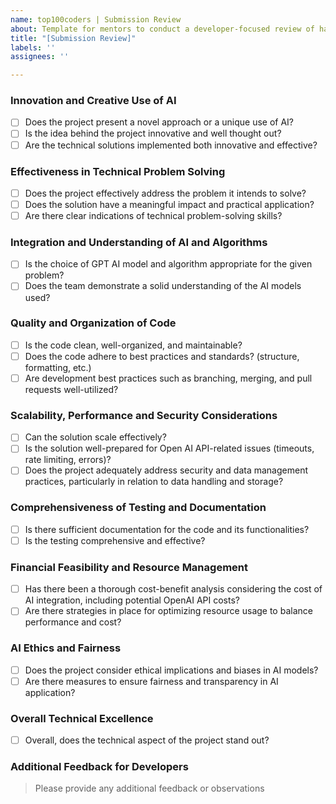 ```yaml
---
name: top100coders | Submission Review
about: Template for mentors to conduct a developer-focused review of hackathon submissions.
title: "[Submission Review]"
labels: ''
assignees: ''

---
```


### Innovation and Creative Use of AI
- [ ] Does the project present a novel approach or a unique use of AI?
- [ ] Is the idea behind the project innovative and well thought out?
- [ ] Are the technical solutions implemented both innovative and effective?

### Effectiveness in Technical Problem Solving
- [ ] Does the project effectively address the problem it intends to solve?
- [ ] Does the solution have a meaningful impact and practical application?
- [ ] Are there clear indications of technical problem-solving skills?

### Integration and Understanding of AI and Algorithms
- [ ] Is the choice of GPT AI model and algorithm appropriate for the given problem?
- [ ] Does the team demonstrate a solid understanding of the AI models used?

### Quality and Organization of Code
- [ ] Is the code clean, well-organized, and maintainable?
- [ ] Does the code adhere to best practices and standards? (structure, formatting, etc.)
- [ ] Are development best practices such as branching, merging, and pull requests well-utilized?

### Scalability, Performance and Security Considerations
- [ ] Can the solution scale effectively?
- [ ] Is the solution well-prepared for Open AI API-related issues (timeouts, rate limiting, errors)?
- [ ] Does the project adequately address security and data management practices, particularly in relation to data handling and storage?

### Comprehensiveness of Testing and Documentation
- [ ] Is there sufficient documentation for the code and its functionalities?
- [ ] Is the testing comprehensive and effective?

### Financial Feasibility and Resource Management
- [ ]  Has there been a thorough cost-benefit analysis considering the cost of AI integration, including potential OpenAI API costs?
- [ ]  Are there strategies in place for optimizing resource usage to balance performance and cost?

### AI Ethics and Fairness
- [ ]  Does the project consider ethical implications and biases in AI models?
- [ ]  Are there measures to ensure fairness and transparency in AI application?

### Overall Technical Excellence
- [ ] Overall, does the technical aspect of the project stand out?

### Additional Feedback for Developers
> Please provide any additional feedback or observations
